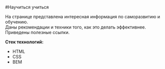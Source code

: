 #Научиться учиться

На странице представлена интересная информация по саморазвитию и обучению.  
Даны рекомендации и техники того, как это делать эффективнее.  
Приведены полезные ссылки.

**Стек технологий:**
* HTML
* CSS
* BEM
